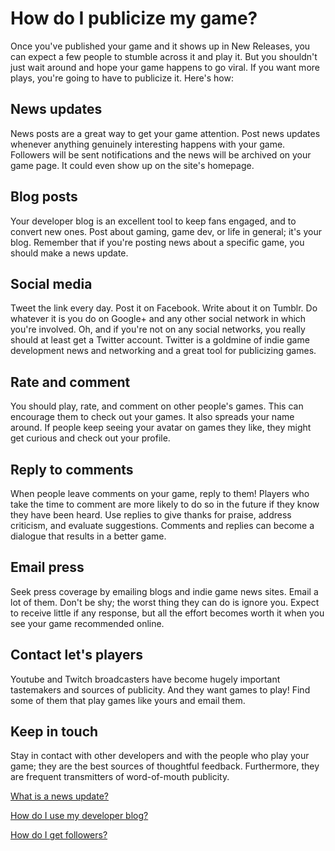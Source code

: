 # How do I publicize my game?

Once you've published your game and it shows up in New Releases, you can expect a few people to stumble across it and play it. But you shouldn't just wait around and hope your game happens to go viral. If you want more plays, you're going to have to publicize it. Here's how:

## News updates

News posts are a great way to get your game attention. Post news updates whenever anything genuinely interesting happens with your game. Followers will be sent notifications and the news will be archived on your game page. It could even show up on the site's homepage.

## Blog posts

Your developer blog is an excellent tool to keep fans engaged, and to convert new ones. Post about gaming, game dev, or life in general; it's your blog. Remember that if you're posting news about a specific game, you should make a news update.

## Social media

Tweet the link every day. Post it on Facebook. Write about it on Tumblr. Do whatever it is you do on Google+ and any other social network in which you're involved. Oh, and if you're not on any social networks, you really should at least get a Twitter account. Twitter is a goldmine of indie game development news and networking and a great tool for publicizing games.

## Rate and comment

You should play, rate, and comment on other people's games. This can encourage them to check out your games. It also spreads your name around. If people keep seeing your avatar on games they like, they might get curious and check out your profile.

## Reply to comments

When people leave comments on your game, reply to them! Players who take the time to comment are more likely to do so in the future if they know they have been heard. Use replies to give thanks for praise, address criticism, and evaluate suggestions. Comments and replies can become a dialogue that results in a better game.

## Email press

Seek press coverage by emailing blogs and indie game news sites. Email a lot of them. Don't be shy; the worst thing they can do is ignore you. Expect to receive little if any response, but all the effort becomes worth it when you see your game recommended online.

## Contact let's players

Youtube and Twitch broadcasters have become hugely important tastemakers and sources of publicity. And they want games to play! Find some of them that play games like yours and email them.

## Keep in touch

Stay in contact with other developers and with the people who play your game; they are the best sources of thoughtful feedback. Furthermore, they are frequent transmitters of word-of-mouth publicity.

[What is a news update?](/news-update/index.md)

[How do I use my developer blog?](/dev-blog/index.md)

[How do I get followers?](/get-followers/index.md)
